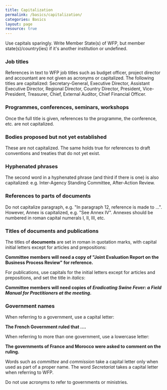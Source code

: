 ```yaml
---
title: Capitalization
permalink: /basics/capitalization/
categories: Basics
layout: page
resource: true
---
```


Use capitals sparingly. Write Member State(s) of WFP, but member state(s)/country(ies) if it's another institution or undefined.

### Job titles

References in text to WFP job titles such as budget officer, project director and accountant are not given as acronyms or capitalized. The following titles are capitalized: Secretary-General, Executive Director, Assistant Executive Director, Regional Director, Country Director, President, Vice-President, Treasurer, Chief, External Auditor, Chief Financial Officer.

### Programmes, conferences, seminars, workshops

Once the full title is given, references to the programme, the conference, etc. are not capitalized.

### Bodies proposed but not yet established

These are not capitalized. The same holds true for references to draft conventions and treaties that do not yet exist.


### Hyphenated phrases
The second word in a hyphenated phrase (and third if there is one) is also capitalized: e.g. Inter-Agency Standing Committee, After-Action Review.

### References to parts of documents
Do not capitalize paragraph, e.g. "In paragraph 12, reference is made to ...". However, Annex is capitalized, e.g. "See Annex IV". Annexes should be numbered in roman capital numerals I, II, III, etc.

### Titles of documents and publications
The titles of __documents__ are set in roman in quotation marks, with capital initial
letters except for articles and prepositions:

__Committee members will need a copy of "Joint Evaluation Report on the Business Process Review" for reference.__

For publications, use capitals for the initial letters except for articles and prepositions, and set the title in *italics*:

__Committee members will need copies of *Eradicating Swine Fever: a Field Manual for Practitioners at the meeting.*__

### Government names

When referring to a government, use a capital letter:

__The French Government ruled that ....__

When referring to more than one government, use a lowercase letter:

__The governments of France and Morocco were asked to comment on the ruling.__

Words such as *committee* and *commission* take a capital letter only when used as part of a proper name. The word *Secretariat* takes a capital letter when referring to WFP.

Do not use acronyms to refer to governments or ministries.
